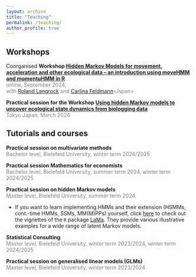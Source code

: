 ```yaml
---
layout: archive
title: "Teaching"
permalink: /teaching/
author_profile: true
---
```


## Workshops
Coorganised **Workshop [Hidden Markov Models for movement, acceleration and other ecological data – an introduction using moveHMM and momentuHMM in R](https://www.prstats.org/course/hidden-markov-models-for-movement-acceleration-and-other-ecological-data-hmmm01/)**<br>
<span style="color:grey">online, September 2024,</span><br>
<span style="color:grey">with [Roland Langrock](https://www.uni-bielefeld.de/fakultaeten/wirtschaftswissenschaften/lehrbereiche/stats/team/prof.-dr.-roland-langrock/) and [Carlina Feldmann](https://www.uni-bielefeld.de/fakultaeten/wirtschaftswissenschaften/lehrbereiche/stats/team/carlina-feldmann-(m.sc.)-2/)</span>

**Practical session for the Workshop [Using hidden Markov models to uncover ecological state dynamics from biologging data](https://bls8tokyo.net/workshop/)**<br>
<span style="color:grey">Tokyo Japan, March 2024</span>


## Tutorials and courses

**Practical session on multivariate methods**<br>
<span style="color:grey">Bachelor level, Bielefeld University, winter term 2024/2025</span>

**Practical session Mathematics for economists**<br>
<span style="color:grey">Bachelor level, Bielefeld University, summer term 2024, winter term 2024/2025</span>

**Practical session on hidden Markov models**<br>
<span style="color:grey">Master level, Bielefeld University, summer term 2024</span>

* If you want to learn implementing HMMs and their extension (HSMMs, cont.-time HMMs, SSMs, MM(M)PPs) yourself, click [here](https://github.com/janoleko/Lcpp/tree/main) to check out the vignettes of the `R` package [LaMa](https://janoleko.github.io/software/). They provide various illustrative examples for a wide range of latent Markov models.

**Statistical Consulting**<br>
<span style="color:grey">Master level, Bielefeld University, winter term 2023/2024, winter term 2024/2025</span>

**Practical session on generalised linear models (GLMs)**<br>
<span style="color:grey">Master level, Bielefeld University, winter term 2023/2024</span>
